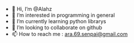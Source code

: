 - 👋 Hi, I’m @Alahz
- 👀 I’m interested in programming in general 
- 🌱 I’m currently learning python librarys 
- 💞️ I’m looking to collaborate on github
- 📫 How to reach me : ara.69.senpai@gmail.com

<!---
Alahz/Alahz is a ✨ special ✨ repository because its `README.md` (this file) appears on your GitHub profile.
You can click the Preview link to take a look at your changes.
--->
